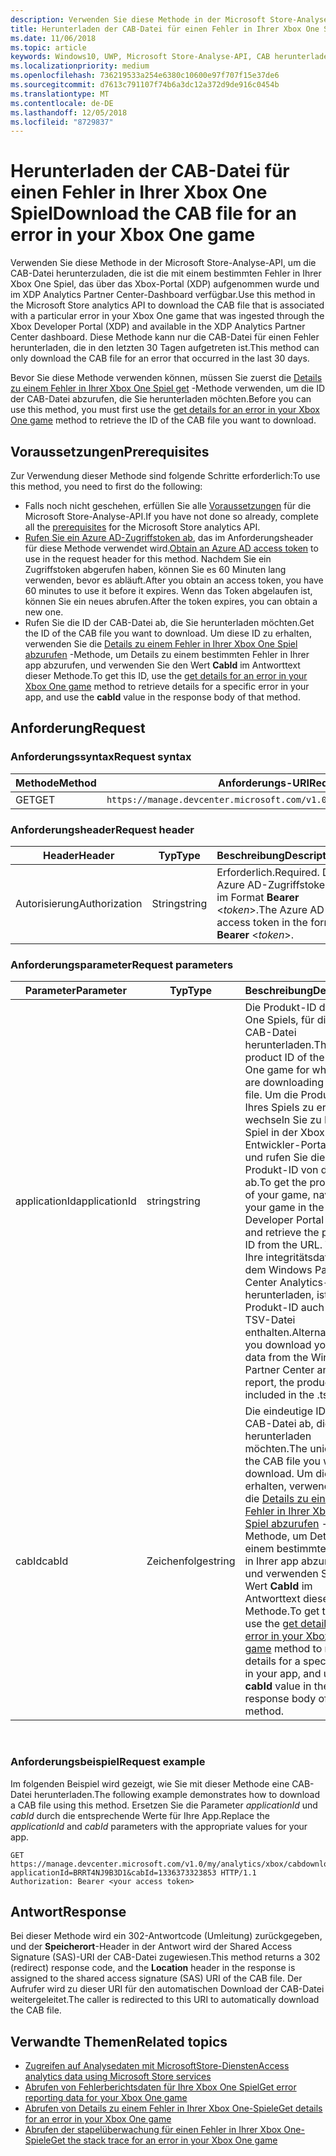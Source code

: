 ```yaml
---
description: Verwenden Sie diese Methode in der Microsoft Store-Analyse-API, um die CAB-Datei für einen Fehler in Ihrer Xbox One Spiel herunterzuladen.
title: Herunterladen der CAB-Datei für einen Fehler in Ihrer Xbox One Spiel
ms.date: 11/06/2018
ms.topic: article
keywords: Windows10, UWP, Microsoft Store-Analyse-API, CAB herunterladen
ms.localizationpriority: medium
ms.openlocfilehash: 736219533a254e6380c10600e97f707f15e37de6
ms.sourcegitcommit: d7613c791107f74b6a3dc12a372d9de916c0454b
ms.translationtype: MT
ms.contentlocale: de-DE
ms.lasthandoff: 12/05/2018
ms.locfileid: "8729837"
---
```

# <a name="download-the-cab-file-for-an-error-in-your-xbox-one-game"></a><span data-ttu-id="3d433-104">Herunterladen der CAB-Datei für einen Fehler in Ihrer Xbox One Spiel</span><span class="sxs-lookup"><span data-stu-id="3d433-104">Download the CAB file for an error in your Xbox One game</span></span>

<span data-ttu-id="3d433-105">Verwenden Sie diese Methode in der Microsoft Store-Analyse-API, um die CAB-Datei herunterzuladen, die ist die mit einem bestimmten Fehler in Ihrer Xbox One Spiel, das über das Xbox-Portal (XDP) aufgenommen wurde und im XDP Analytics Partner Center-Dashboard verfügbar.</span><span class="sxs-lookup"><span data-stu-id="3d433-105">Use this method in the Microsoft Store analytics API to download the CAB file that is associated with a particular error in your Xbox One game that was ingested through the Xbox Developer Portal (XDP) and available in the XDP Analytics Partner Center dashboard.</span></span> <span data-ttu-id="3d433-106">Diese Methode kann nur die CAB-Datei für einen Fehler herunterladen, die in den letzten 30 Tagen aufgetreten ist.</span><span class="sxs-lookup"><span data-stu-id="3d433-106">This method can only download the CAB file for an error that occurred in the last 30 days.</span></span>

<span data-ttu-id="3d433-107">Bevor Sie diese Methode verwenden können, müssen Sie zuerst die [Details zu einem Fehler in Ihrer Xbox One Spiel get](get-details-for-an-error-in-your-xbox-one-game.md) -Methode verwenden, um die ID der CAB-Datei abzurufen, die Sie herunterladen möchten.</span><span class="sxs-lookup"><span data-stu-id="3d433-107">Before you can use this method, you must first use the [get details for an error in your Xbox One game](get-details-for-an-error-in-your-xbox-one-game.md) method to retrieve the ID of the CAB file you want to download.</span></span>

## <a name="prerequisites"></a><span data-ttu-id="3d433-108">Voraussetzungen</span><span class="sxs-lookup"><span data-stu-id="3d433-108">Prerequisites</span></span>


<span data-ttu-id="3d433-109">Zur Verwendung dieser Methode sind folgende Schritte erforderlich:</span><span class="sxs-lookup"><span data-stu-id="3d433-109">To use this method, you need to first do the following:</span></span>

* <span data-ttu-id="3d433-110">Falls noch nicht geschehen, erfüllen Sie alle [Voraussetzungen](access-analytics-data-using-windows-store-services.md#prerequisites) für die Microsoft Store-Analyse-API.</span><span class="sxs-lookup"><span data-stu-id="3d433-110">If you have not done so already, complete all the [prerequisites](access-analytics-data-using-windows-store-services.md#prerequisites) for the Microsoft Store analytics API.</span></span>
* <span data-ttu-id="3d433-111">[Rufen Sie ein Azure AD-Zugriffstoken ab](access-analytics-data-using-windows-store-services.md#obtain-an-azure-ad-access-token), das im Anforderungsheader für diese Methode verwendet wird.</span><span class="sxs-lookup"><span data-stu-id="3d433-111">[Obtain an Azure AD access token](access-analytics-data-using-windows-store-services.md#obtain-an-azure-ad-access-token) to use in the request header for this method.</span></span> <span data-ttu-id="3d433-112">Nachdem Sie ein Zugriffstoken abgerufen haben, können Sie es 60 Minuten lang verwenden, bevor es abläuft.</span><span class="sxs-lookup"><span data-stu-id="3d433-112">After you obtain an access token, you have 60 minutes to use it before it expires.</span></span> <span data-ttu-id="3d433-113">Wenn das Token abgelaufen ist, können Sie ein neues abrufen.</span><span class="sxs-lookup"><span data-stu-id="3d433-113">After the token expires, you can obtain a new one.</span></span>
* <span data-ttu-id="3d433-114">Rufen Sie die ID der CAB-Datei ab, die Sie herunterladen möchten.</span><span class="sxs-lookup"><span data-stu-id="3d433-114">Get the ID of the CAB file you want to download.</span></span> <span data-ttu-id="3d433-115">Um diese ID zu erhalten, verwenden Sie die [Details zu einem Fehler in Ihrer Xbox One Spiel abzurufen](get-details-for-an-error-in-your-xbox-one-game.md) -Methode, um Details zu einem bestimmten Fehler in Ihrer app abzurufen, und verwenden Sie den Wert **CabId** im Antworttext dieser Methode.</span><span class="sxs-lookup"><span data-stu-id="3d433-115">To get this ID, use the [get details for an error in your Xbox One game](get-details-for-an-error-in-your-xbox-one-game.md) method to retrieve details for a specific error in your app, and use the **cabId** value in the response body of that method.</span></span>

## <a name="request"></a><span data-ttu-id="3d433-116">Anforderung</span><span class="sxs-lookup"><span data-stu-id="3d433-116">Request</span></span>


### <a name="request-syntax"></a><span data-ttu-id="3d433-117">Anforderungssyntax</span><span class="sxs-lookup"><span data-stu-id="3d433-117">Request syntax</span></span>

| <span data-ttu-id="3d433-118">Methode</span><span class="sxs-lookup"><span data-stu-id="3d433-118">Method</span></span> | <span data-ttu-id="3d433-119">Anforderungs-URI</span><span class="sxs-lookup"><span data-stu-id="3d433-119">Request URI</span></span>                                                          |
|--------|----------------------------------------------------------------------|
| <span data-ttu-id="3d433-120">GET</span><span class="sxs-lookup"><span data-stu-id="3d433-120">GET</span></span>    | ```https://manage.devcenter.microsoft.com/v1.0/my/analytics/xbox/cabdownload``` |


### <a name="request-header"></a><span data-ttu-id="3d433-121">Anforderungsheader</span><span class="sxs-lookup"><span data-stu-id="3d433-121">Request header</span></span>

| <span data-ttu-id="3d433-122">Header</span><span class="sxs-lookup"><span data-stu-id="3d433-122">Header</span></span>        | <span data-ttu-id="3d433-123">Typ</span><span class="sxs-lookup"><span data-stu-id="3d433-123">Type</span></span>   | <span data-ttu-id="3d433-124">Beschreibung</span><span class="sxs-lookup"><span data-stu-id="3d433-124">Description</span></span>                                                                 |
|---------------|--------|-----------------------------------------------------------------------------|
| <span data-ttu-id="3d433-125">Autorisierung</span><span class="sxs-lookup"><span data-stu-id="3d433-125">Authorization</span></span> | <span data-ttu-id="3d433-126">String</span><span class="sxs-lookup"><span data-stu-id="3d433-126">string</span></span> | <span data-ttu-id="3d433-127">Erforderlich.</span><span class="sxs-lookup"><span data-stu-id="3d433-127">Required.</span></span> <span data-ttu-id="3d433-128">Das Azure AD-Zugriffstoken im Format **Bearer** &lt;*token*&gt;.</span><span class="sxs-lookup"><span data-stu-id="3d433-128">The Azure AD access token in the form **Bearer** &lt;*token*&gt;.</span></span> |


### <a name="request-parameters"></a><span data-ttu-id="3d433-129">Anforderungsparameter</span><span class="sxs-lookup"><span data-stu-id="3d433-129">Request parameters</span></span>

| <span data-ttu-id="3d433-130">Parameter</span><span class="sxs-lookup"><span data-stu-id="3d433-130">Parameter</span></span>        | <span data-ttu-id="3d433-131">Typ</span><span class="sxs-lookup"><span data-stu-id="3d433-131">Type</span></span>   |  <span data-ttu-id="3d433-132">Beschreibung</span><span class="sxs-lookup"><span data-stu-id="3d433-132">Description</span></span>      |  <span data-ttu-id="3d433-133">Erforderlich</span><span class="sxs-lookup"><span data-stu-id="3d433-133">Required</span></span>  |
|---------------|--------|---------------|------|
| <span data-ttu-id="3d433-134">applicationId</span><span class="sxs-lookup"><span data-stu-id="3d433-134">applicationId</span></span> | <span data-ttu-id="3d433-135">string</span><span class="sxs-lookup"><span data-stu-id="3d433-135">string</span></span> | <span data-ttu-id="3d433-136">Die Produkt-ID des Xbox One Spiels, für die Sie die CAB-Datei herunterladen.</span><span class="sxs-lookup"><span data-stu-id="3d433-136">The product ID of the Xbox One game for which you are downloading the CAB file.</span></span> <span data-ttu-id="3d433-137">Um die Produkt-ID Ihres Spiels zu erhalten, wechseln Sie zu Ihrem Spiel in der Xbox-Entwickler-Portal (XDP) und rufen Sie die Produkt-ID von der URL ab.</span><span class="sxs-lookup"><span data-stu-id="3d433-137">To get the product ID of your game, navigate to your game in the Xbox Developer Portal (XDP) and retrieve the product ID from the URL.</span></span> <span data-ttu-id="3d433-138">Wenn Sie Ihre integritätsdaten aus dem Windows Partner Center Analytics-Bericht herunterladen, ist die Produkt-ID auch in der TSV-Datei enthalten.</span><span class="sxs-lookup"><span data-stu-id="3d433-138">Alternatively, if you download your health data from the Windows Partner Center analytics report, the product ID is included in the .tsv file.</span></span> |  <span data-ttu-id="3d433-139">Ja</span><span class="sxs-lookup"><span data-stu-id="3d433-139">Yes</span></span>  |
| <span data-ttu-id="3d433-140">cabId</span><span class="sxs-lookup"><span data-stu-id="3d433-140">cabId</span></span> | <span data-ttu-id="3d433-141">Zeichenfolge</span><span class="sxs-lookup"><span data-stu-id="3d433-141">string</span></span> | <span data-ttu-id="3d433-142">Die eindeutige ID der CAB-Datei ab, die Sie herunterladen möchten.</span><span class="sxs-lookup"><span data-stu-id="3d433-142">The unique ID of the CAB file you want to download.</span></span> <span data-ttu-id="3d433-143">Um diese ID zu erhalten, verwenden Sie die [Details zu einem Fehler in Ihrer Xbox One Spiel abzurufen](get-details-for-an-error-in-your-xbox-one-game.md) -Methode, um Details zu einem bestimmten Fehler in Ihrer app abzurufen, und verwenden Sie den Wert **CabId** im Antworttext dieser Methode.</span><span class="sxs-lookup"><span data-stu-id="3d433-143">To get this ID, use the [get details for an error in your Xbox One game](get-details-for-an-error-in-your-xbox-one-game.md) method to retrieve details for a specific error in your app, and use the **cabId** value in the response body of that method.</span></span> |  <span data-ttu-id="3d433-144">Ja</span><span class="sxs-lookup"><span data-stu-id="3d433-144">Yes</span></span>  |

 
### <a name="request-example"></a><span data-ttu-id="3d433-145">Anforderungsbeispiel</span><span class="sxs-lookup"><span data-stu-id="3d433-145">Request example</span></span>

<span data-ttu-id="3d433-146">Im folgenden Beispiel wird gezeigt, wie Sie mit dieser Methode eine CAB-Datei herunterladen.</span><span class="sxs-lookup"><span data-stu-id="3d433-146">The following example demonstrates how to download a CAB file using this method.</span></span> <span data-ttu-id="3d433-147">Ersetzen Sie die Parameter *applicationId* und *cabId* durch die entsprechende Werte für Ihre App.</span><span class="sxs-lookup"><span data-stu-id="3d433-147">Replace the *applicationId* and *cabId* parameters with the appropriate values for your app.</span></span>

```syntax
GET https://manage.devcenter.microsoft.com/v1.0/my/analytics/xbox/cabdownload?applicationId=BRRT4NJ9B3D1&cabId=1336373323853 HTTP/1.1
Authorization: Bearer <your access token>
```

## <a name="response"></a><span data-ttu-id="3d433-148">Antwort</span><span class="sxs-lookup"><span data-stu-id="3d433-148">Response</span></span>

<span data-ttu-id="3d433-149">Bei dieser Methode wird ein 302-Antwortcode (Umleitung) zurückgegeben, und der **Speicherort**-Header in der Antwort wird der Shared Access Signature (SAS)-URI der CAB-Datei zugewiesen.</span><span class="sxs-lookup"><span data-stu-id="3d433-149">This method returns a 302 (redirect) response code, and the **Location** header in the response is assigned to the shared access signature (SAS) URI of the CAB file.</span></span> <span data-ttu-id="3d433-150">Der Aufrufer wird zu dieser URI für den automatischen Download der CAB-Datei weitergeleitet.</span><span class="sxs-lookup"><span data-stu-id="3d433-150">The caller is redirected to this URI to automatically download the CAB file.</span></span>

## <a name="related-topics"></a><span data-ttu-id="3d433-151">Verwandte Themen</span><span class="sxs-lookup"><span data-stu-id="3d433-151">Related topics</span></span>

* [<span data-ttu-id="3d433-152">Zugreifen auf Analysedaten mit MicrosoftStore-Diensten</span><span class="sxs-lookup"><span data-stu-id="3d433-152">Access analytics data using Microsoft Store services</span></span>](access-analytics-data-using-windows-store-services.md)
* [<span data-ttu-id="3d433-153">Abrufen von Fehlerberichtsdaten für Ihre Xbox One Spiel</span><span class="sxs-lookup"><span data-stu-id="3d433-153">Get error reporting data for your Xbox One game</span></span>](get-error-reporting-data-for-your-xbox-one-game.md)
* [<span data-ttu-id="3d433-154">Abrufen von Details zu einem Fehler in Ihrer Xbox One-Spiele</span><span class="sxs-lookup"><span data-stu-id="3d433-154">Get details for an error in your Xbox One game</span></span>](get-details-for-an-error-in-your-xbox-one-game.md)
* [<span data-ttu-id="3d433-155">Abrufen der stapelüberwachung für einen Fehler in Ihrer Xbox One-Spiele</span><span class="sxs-lookup"><span data-stu-id="3d433-155">Get the stack trace for an error in your Xbox One game</span></span>](get-the-stack-trace-for-an-error-in-your-xbox-one-game.md)
